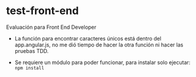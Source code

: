 # test-front-end
Evaluación para Front End Developer

- La función para encontrar caracteres únicos está dentro del app.angular.js, no me dió tiempo de hacer la otra función ni hacer las pruebas TDD.

- Se requiere un módulo para poder funcionar, para instalar solo ejecutar:
``` npm install ```
